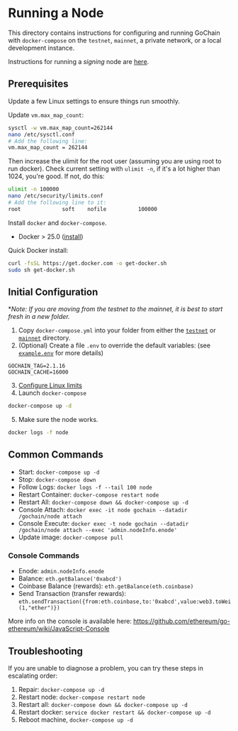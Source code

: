 # Running a Node

This directory contains instructions for configuring and running GoChain with `docker-compose` on the `testnet`, `mainnet`, a private network, or a local development instance.

Instructions for running a *signing* node are [here](../signers/nodes).

## Prerequisites

Update a few Linux settings to ensure things run smoothly.

Update `vm.max_map_count`:

```sh
sysctl -w vm.max_map_count=262144
nano /etc/sysctl.conf
# Add the following line:
vm.max_map_count = 262144
```

Then increase the ulimit for the root user (assuming you are using root to run docker). Check current setting with `ulimit -n`, if it's a lot higher than 1024, you're good. If not, do this:

```sh
ulimit -n 100000
nano /etc/security/limits.conf
# Add the following line to it:
root             soft    nofile          100000
```

Install `docker` and `docker-compose`.

* Docker > 25.0 ([install](https://docs.docker.com/engine/install/))

Quick Docker install:

```sh
curl -fsSL https://get.docker.com -o get-docker.sh
sudo sh get-docker.sh
```

## Initial Configuration

\**Note: If you are moving from the testnet to the mainnet, it is best to start fresh in a new folder.*

1. Copy `docker-compose.yml` into your folder from either the [`testnet`](testnet) or [`mainnet`](mainnet) directory.
2. (Optional) Create a file `.env` to override the default variables: (see [`example.env`](example.env) for more details)
```
GOCHAIN_TAG=2.1.16
GOCHAIN_CACHE=16000
```
3. [Configure Linux limits](https://github.com/gochain/gochain/discussions/443)
4. Launch `docker-compose`

```sh
docker-compose up -d
```

5. Make sure the node works.

```sh
docker logs -f node
```

## Common Commands

- Start: `docker-compose up -d`
- Stop: `docker-compose down`
- Follow Logs: `docker logs -f --tail 100 node`
- Restart Container: `docker-compose restart node`
- Restart All: `docker-compose down && docker-compose up -d`
- Console Attach: `docker exec -it node gochain --datadir /gochain/node attach`
- Console Execute: `docker exec -t node gochain --datadir /gochain/node attach --exec 'admin.nodeInfo.enode'`
- Update image: `docker-compose pull`

### Console Commands

- Enode: `admin.nodeInfo.enode`
- Balance: `eth.getBalance('0xabcd')`
- Coinbase Balance (rewards): `eth.getBalance(eth.coinbase)` 
- Send Transaction (transfer rewards): `eth.sendTransaction({from:eth.coinbase,to:'0xabcd',value:web3.toWei(1,"ether")})`

More info on the console is available here: https://github.com/ethereum/go-ethereum/wiki/JavaScript-Console

## Troubleshooting

If you are unable to diagnose a problem, you can try these steps in escalating order:

1) Repair: `docker-compose up -d`
2) Restart node: `docker-compose restart node`
3) Restart all: `docker-compose down && docker-compose up -d`
4) Restart docker: `service docker restart && docker-compose up -d`
5) Reboot machine, `docker-compose up -d`
